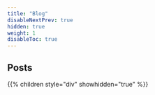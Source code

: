 ```yaml
---
title: "Blog"
disableNextPrev: true
hidden: true
weight: 1
disableToc: true
---
```

## Posts

{{% children style="div" showhidden="true" %}}